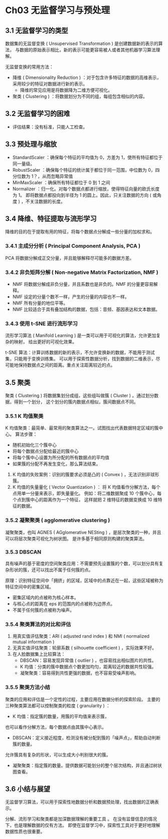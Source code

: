 # Ch03 无监督学习与预处理

## 3.1 无监督学习的类型

数据集的无监督变换 ( Unsupervised Transformation ) 是创建数据新的表示的算法，
与数据的原始表示相比，新的表示可能更容易被人或者其他机器学习算法理解。

无监督变换的常用方法：

-   降维 ( Dimensionality Reduction ) ：对于包含许多特征的数据的高维表示，
采用较少的特征对数据进行新的表示。
    -   降维的常见应用是将数据降为二维方便可视化。
-   聚类 ( Clustering ) ：将数据划分为不同的组，每组包含相似的内容。

## 3.2 无监督学习的困难

-   评估结果：没有标准，只能人工检查。

## 3.3 预处理与缩放

-   StandardScaler    ：确保每个特征的平均值为 0，方差为 1，使所有特征都位于同一量级。
-   RobustScaler      ：确保每个特征的统计属于都位于同一范围，中位数为 0，四分位数为 1？，从而忽略异常值
-   MinMaxScaler      ：确保所有特征都位于 0 到 1 之间
-   Normalizer        ：归一化。对每个数据点都进行缩放，使得特征向量的欧氏长度为 1。
即将数据点都投向到半径为 1 的圆上。因此，只关注数据的方向 ( 或角度 ) ，不关注数据的长度。

## 3.4 降维、特征提取与流形学习

降维的目的在于提取有用的特征，将每个数据点分解成一些分量的加权求和。

### 3.4.1 主成分分析 ( Principal Component Analysis, PCA )

PCA 将数据分解成正交分量，并且能够解释尽可能多的数据方差。

### 3.4.2 非负矩阵分解 ( Non-negative Matrix Factorization, NMF )

-   NMF 将数据分解成非负分量，并且系数也是非负的。NMF 的分量更容易解释。
-   NMF 设定的分量个数不一样，产生的分量的内容也不一样。
-   NMF 所有分量的地位平等。
-   NMF 比较适合于具有叠加结构的数据，包括：音频、基因表达和文本数据。

### 3.4.3 使用 t-SNE 进行流形学习

流形学习算法 ( Manifold Learning ) 是一类可以用于可视化的算法，允许更加复杂的映射，
给出更好的可视化效果。

t-SNE 算法：计算训练数据的新的表示，不允许变换新的数据，不能用于测试集，只能用于变换训练集。
可以用于探索性数据分析，找到数据的二维表示，尽可能地保持数据点之间的距离。重点关注距离较近的点。

## 3.5 聚类

聚类 ( Clustering ) 将数据集划分成组，这些组叫做簇 ( Cluster ) 。通过划分数据，得到一个划分，
这个划分的簇内数据点相似，簇间数据点不同。

### 3.5.1 K 均值聚类

K 均值聚类：最简单、最常用的聚类算法之一。试图找出代表数据特定区域的簇中心。
算法步骤：
  
-   随机初始化三个簇中心
-   将每个数据点分配给最近的簇中心
-   将每个簇中心设置为所分配的所有数据点的平均值
-   如果簇的分配不再发生变化，那么算法结束。

1.  K 均值的失败案例：识别的簇要求必须是凸的 ( Convex ) ，无法识别非球形簇。
2.  K 均值的失量量化 ( Vector Quantization ) ：
将 K 均值看作分解方法，每个点用单一分量来表示，即失量量化。
例如：将二维数据聚成 10 个簇中心，每个点到簇中心的距离作为一个特征，
这样就把 2 维特征的数据变换成 10 维特征的数据。

### 3.5.2 凝聚聚类 ( agglomerative clustering )

凝聚聚类，也叫 AGNES ( AGglomerative NESting ) ，是层次聚类的一种，并且可以将层次聚类可视化为树状图。
是许多基于相同原则构建的聚类算法。

### 3.5.3 DBSCAN

具有噪声的基于密度的空间聚类应用：不需要预先设置簇的个数，可以划分具有复杂形状的簇，还可以找出不属于任何簇的点。

原理：识别特征空间中「拥挤」的区域，区域中的点靠近在一起，这些区域被称为特征空间中的密集区域。

-   密集区域内的点被称为核心样本。
-   与核心点的距离在 eps 的范围内的点被称为边界点。
-   不属于任何簇的点被称为噪声。

### 3.5.4 聚类算法的对比和评估

1.  用真实值评估聚类：ARI ( adjusted rand index ) 和 NMI ( normalized mutual information )
2.  无真实值评估聚类：轮廓系数 ( silhouette coefficient ) ，实际效果不好。
3.  在人脸数据集上比较算法：
    -   DBSCAN：容易发现异常值 ( outlier ) ，也容易找出相似图片的共性。
    -   K 均值：分类的簇中数据点个数更加均匀，距离较近的数据共性较强。
    -   凝聚聚类：容易得到共性更强的数据，也不容易受噪声影响。

### 3.5.5 聚类方法小结

聚类的应用和评估是一个定性的过程，主要应用在数据分析的探索阶段。
主要的三种聚类算法都可以控制聚类的粒度 ( granularity ) ：

-   K 均值：指定簇的数量，用簇的平均值来表示簇，

也可以看作分解方法，每个数据点由其簇中心表示。

-   DBSCAN：定义接近程度，检测没有被分配到簇的「噪声点」，帮助自动判断簇的数量。

允许簇具有复杂的形状，可以生成大小判别很大的簇。

-   凝聚聚类：指定簇的数量。提供数据可能划分的整个层次结构，并且通过树状图查看。

## 3.6 小结与展望

无监督学习算法，可以用于探索性地数据分析和数据预处理，找出数据的正确表示。

分解、流形学习和聚类都是加深数据理解的重要工具 。
在没有监督信息的情况下，也是理解数据的仅有方法。
即使在监督学习中，探索性工具对于更好地理解数据性质也很重要。
